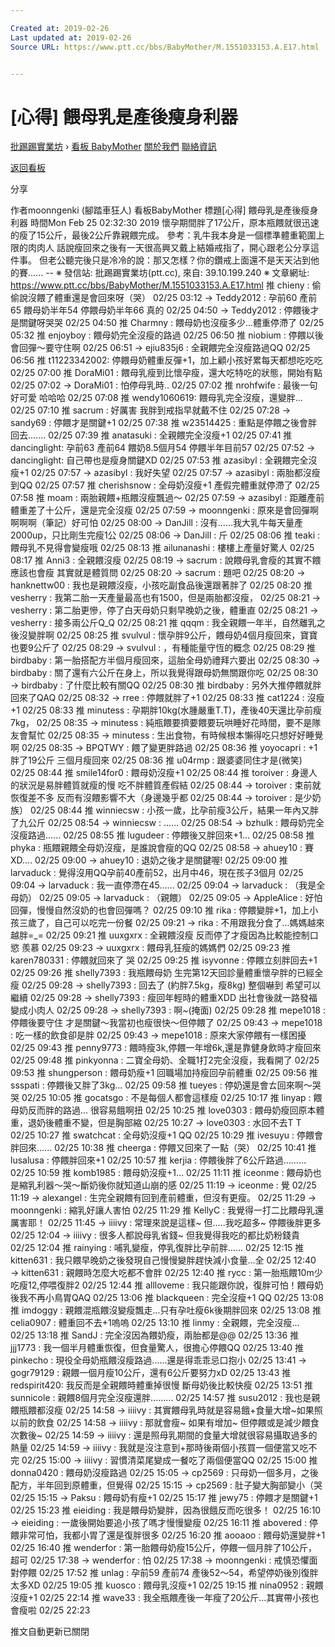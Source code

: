 ```yaml
---

Created at: 2019-02-26
Last updated at: 2019-02-26
Source URL: https://www.ptt.cc/bbs/BabyMother/M.1551033153.A.E17.html


---
```


# [心得] 餵母乳是產後瘦身利器


[批踢踢實業坊](https://www.ptt.cc/bbs/) › [看板 BabyMother](https://www.ptt.cc/bbs/BabyMother/index.html) [關於我們](https://www.ptt.cc/about.html) [聯絡資訊](https://www.ptt.cc/contact.html)

[返回看板](https://www.ptt.cc/bbs/BabyMother/index.html)

分享

作者moonngenki (腳踏車狂人)
看板BabyMother
標題\[心得\] 餵母乳是產後瘦身利器
時間Mon Feb 25 02:32:30 2019
懷孕期間胖了17公斤，原本瓶餵就很迅速的瘦了15公斤，最後2公斤靠親餵完成。 參考：乳牛我本身是一個標準體重範圍上限的肉肉人 話說瘦回來之後有一天很高興又戴上結婚戒指了，開心跟老公分享這件事。 但老公聽完後只是冷冷的說：那又怎樣？你的鑽戒上面還不是天天沾到他的賽...... -- ※ 發信站: 批踢踢實業坊(ptt.cc), 來自: 39.10.199.240 ※ 文章網址: <https://www.ptt.cc/bbs/BabyMother/M.1551033153.A.E17.html>
推 chieny : 偷偷說沒餵了體重還是會回來呀（哭） 02/25 03:12
→ Teddy2012 : 孕前60 產前65 餵母奶半年54 停餵母奶半年66 真的 02/25 04:50
→ Teddy2012 : 停餵後才是關鍵呀哭哭 02/25 04:50
推 Charmny : 餵母奶也沒瘦多少...體重停滯了 02/25 05:32
推 enjoyboy : 餵母奶完全沒瘦的路過 02/25 06:50
推 niobium : 停餵以後會回彈～要守住啊 02/25 06:51
→ ejiu835j6 : 全親餵完全沒瘦路過QQ 02/25 06:56
推 t11223342002: 停餵母奶體重反彈+1，加上顧小孩好累每天都想吃吃吃 02/25 07:00
推 DoraMi01 : 餵母乳瘦到比懷孕瘦，還大吃特吃的狀態，開始有點 02/25 07:02
→ DoraMi01 : 怕停母乳時.. 02/25 07:02
推 nrohfwife : 最後一句好可愛 哈哈哈 02/25 07:08
推 wendy1060619: 餵母乳完全沒瘦，還變胖... 02/25 07:10
推 sacrum : 好厲害 我胖到戒指早就戴不住 02/25 07:28
→ sandy69 : 停餵才是關鍵+1 02/25 07:38
推 w23514425 : 重點是停餵之後會胖回去....... 02/25 07:39
推 anatasuki : 全親餵完全沒瘦+1 02/25 07:41
推 dancinglight: 孕前63 產前64 餵奶8.5個月54 停餵半年目前57 02/25 07:52
→ dancinglight: 自己帶也是瘦身關鍵XD 02/25 07:53
推 azasibyl : 全親餵完全沒瘦+1 02/25 07:57
→ azasibyl : 我好失望 02/25 07:57
→ azasibyl : 兩胎都沒瘦到QQ 02/25 07:57
推 cherishsnow : 全母奶沒瘦+1 產假完體重就停滯了 02/25 07:58
推 moam : 兩胎親餵+瓶餵沒瘦飄過～ 02/25 07:59
→ azasibyl : 距離產前體重差了十公斤，還是完全沒瘦 02/25 07:59
→ moonngenki : 原來是會回彈啊啊啊啊（筆記）好可怕 02/25 08:00
→ DanJill : 沒有……我大乳牛每天量產2000up，只比剛生完瘦1公 02/25 08:06
→ DanJill : 斤 02/25 08:06
推 teaki : 餵母乳不見得會變瘦哦 02/25 08:13
推 ailunanashi : 樓樓上產量好驚人 02/25 08:17
推 Anni3 : 全親餵沒瘦 02/25 08:19
→ sacrum : 說餵母乳會瘦的其實不餵應該也會瘦 其實就是體質問 02/25 08:20
→ sacrum : 題吧 02/25 08:20
→ hanknettw00 : 我也是親餵沒瘦，小孩吃副食品後還跟著胖了 02/25 08:20
推 vesherry : 我第二胎一天產量最高也有1500，但是兩胎都沒瘦， 02/25 08:21
→ vesherry : 第二胎更慘，停了白天母奶只剩早晚奶之後，體重直 02/25 08:21
→ vesherry : 接多兩公斤Q\_Q 02/25 08:21
推 qqqm : 我全親餵一年半，自然離乳之後沒變胖啊 02/25 08:25
推 svulvul : 懷孕胖9公斤，餵母奶4個月瘦回來，寶寶也要9公斤了 02/25 08:29
→ svulvul : ，有種能量守恆的概念 02/25 08:29
推 birdbaby : 第一胎搭配方半個月瘦回來，這胎全母奶禮拜六要出 02/25 08:30
→ birdbaby : 關了還有六公斤在身上，所以我覺得跟母奶無關跟你吃 02/25 08:30
→ birdbaby : 了什麼比較有關QQ 02/25 08:30
推 birdbaby : 另外大推停餵就胖回來了QAQ 02/25 08:32
→ rree : 停餵就胖了+1 02/25 08:33
推 cat1224 : 沒瘦+1 02/25 08:33
推 minutess : 孕期胖10kg(水腫嚴重T.T)，產後40天還比孕前瘦7kg， 02/25 08:35
→ minutess : 純瓶餵要擠要餵要玩哄睡好花時間，要不是隊友會幫忙 02/25 08:35
→ minutess : 生出食物，有時候根本懶得吃只想好好睡覺啊 02/25 08:35
→ BPQTWY : 餵了變更胖路過 02/25 08:36
推 yoyocapri : +1 胖了19公斤 三個月瘦回來 02/25 08:36
推 u04rmp : 跟婆婆同住才是(微笑) 02/25 08:44
推 smile14for0 : 餵母奶沒瘦+1 02/25 08:44
推 toroiver : 身邊人的狀況是易胖體質就瘦的慢 吃不胖體質產假結 02/25 08:44
→ toroiver : 束前就恢復差不多 反而有沒餵影響不大（身邊幾乎都 02/25 08:44
→ toroiver : 是少奶族） 02/25 08:44
推 winniecsw : 小孩一歲，比孕前瘦3公斤，結果一年內又胖了九公斤 02/25 08:54
→ winniecsw : …… 02/25 08:54
→ bzhulk : 餵母奶完全沒瘦路過...... 02/25 08:55
推 lugudeer : 停餵後又胖回來+1... 02/25 08:58
推 phyka : 瓶餵親餵全母奶沒瘦，是誰說會瘦的QQ 02/25 08:58
→ ahuey10 : 賽 XD.... 02/25 09:00
→ ahuey10 : 退奶之後才是關鍵喔! 02/25 09:00
推 larvaduck : 覺得沒用QQ孕前40產前52，出月中46，現在孩子3個月 02/25 09:04
→ larvaduck : 我一直停滯在45...... 02/25 09:04
→ larvaduck : （我是全母奶） 02/25 09:05
→ larvaduck : （親餵） 02/25 09:05
→ AppleAlice : 好怕回彈，慢慢自然沒奶的也會回彈嗎？ 02/25 09:10
推 rika : 停餵變胖+1，加上小孩三歲了，自己可以吃完一份餐 02/25 09:21
→ rika : 不用跟我分食了...媽媽越來越胖=\_= 02/25 09:21
推 uuxgxrx : 全親餵沒瘦 反而停了才瘦因為比較能控制口慾 羨慕 02/25 09:23
→ uuxgxrx : 餵母乳狂瘦的媽媽們 02/25 09:23
推 karen780331 : 停餵就回來了 哭 02/25 09:25
推 isyvonne : 停餵立刻胖回去+1 02/25 09:26
推 shelly7393 : 我瓶餵母奶 生完第12天回診量體重懷孕胖的已經全瘦 02/25 09:28
→ shelly7393 : 回去了 (約胖7.5kg，瘦8kg) 整個嚇到 希望可以繼續 02/25 09:28
→ shelly7393 : 瘦回年輕時的體重XDD 出社會後就一路發福變成小肉人 02/25 09:28
→ shelly7393 : 啊~(掩面) 02/25 09:28
推 mepe1018 : 停餵後要守住 才是關鍵～我當初也瘦很快～但停餵了 02/25 09:43
→ mepe1018 : 吃一樣的飲食卻是胖 02/25 09:43
→ mepe1018 : 原來大家停餵有一樣困擾 02/25 09:43
推 penny9773 : 餵時瘦3k,停餵一年增6k,還是靠健身飲時才瘦回來 02/25 09:48
推 pinkyonna : 二寶全母奶、全職1打2完全沒瘦，我看開了 02/25 09:53
推 shungperson : 餵母奶瘦+1 回職場加持瘦回孕前體重 02/25 09:56
推 ssspati : 停餵後又胖了3kg... 02/25 09:58
推 tueyes : 停奶還是會ㄊ回來啊～哭哭 02/25 10:05
推 gocatsgo : 不是每個人都會這樣瘦 02/25 10:17
推 linyap : 餵母奶反而胖的路過... 很容易餓啊扭 02/25 10:25
推 love0303 : 餵母奶瘦回原本體重，退奶後體重不變，但是胸部縮 02/25 10:27
→ love0303 : 水回不去T T 02/25 10:27
推 swatchcat : 全母奶沒瘦+1 QQ 02/25 10:29
推 ivesuyu : 停餵會胖回來...... 02/25 10:38
推 cheerga : 停餵又回來了一點（哭） 02/25 10:41
推 lusalusa : 停餵胖回來+1 02/25 10:57
推 kerjia : 停餵後胖了6公斤路過……… 02/25 10:59
推 komb1985 : 餵母奶沒瘦+1... 02/25 11:11
推 iceonme : 餵母奶也是縮乳利器～哭～斷奶後你就知道山崩的感 02/25 11:19
→ iceonme : 覺 02/25 11:19
→ alexangel : 生完全親餵有回到產前體重，但沒有更瘦。 02/25 11:29
→ moonngenki : 縮乳好讓人害怕 02/25 11:29
推 KellyC : 我覺得一打二比餵母乳還厲害耶！ 02/25 11:45
→ iiiivy : 常理來說是這樣~ 但.....我吃超多~ 停餵後胖更多 02/25 12:04
→ iiiivy : 很多人都說母乳省錢~ 但我覺得我吃的都比奶粉錢貴 02/25 12:04
推 rainying : 哺乳變瘦，停乳復胖比孕前胖...... 02/25 12:15
推 kitten631 : 我只餵早晚奶之後發現自己慢慢變胖趕快減小食量…全 02/25 12:40
→ kitten631 : 親餵時怎麼大吃都不會胖 02/25 12:40
推 rycc : 第一胎瓶餵10m少吃瘦12,停喂復胖2 02/25 12:44
推 allloveme : 我只能跟你說，復胖可怕！餵母奶後我不再小鳥胃QAQ 02/25 13:06
推 blackqueen : 完全沒瘦+1 QQ 02/25 13:08
推 imdoggy : 親餵混瓶餵沒變瘦飄走...只有孕吐瘦6k後期胖回來 02/25 13:08
推 celia0907 : 體重回不去+1嗚嗚 02/25 13:10
推 linmy : 全親餵，完全沒瘦... 02/25 13:18
推 SandJ : 完全沒因為餵奶瘦，兩胎都是@@ 02/25 13:36
推 jjj1773 : 我一個半月體重恢復，但食量驚人，很擔心停餵QQ 02/25 13:40
推 pinkecho : 現役全母奶瓶餵沒瘦路過......還是得乖乖忌口抱小 02/25 13:41
→ gogr79129 : 親餵一個月瘦10公斤，還有6公斤要努力xD 02/25 13:43
推 redspirit420: 我反而是全親餵時體重掉很慢 斷母奶後比較快瘦 02/25 13:51
推 sunnicole : 親餵8個月完全沒瘦還胖......... 02/25 14:57
推 susu2012 : 我也是親餵瓶餵都沒瘦 02/25 14:58
→ iiiivy : 其實餵母乳時就是容易餓+食量大增~如果照以前的飲食 02/25 14:58
→ iiiivy : 那就會瘦~ 如果有增加~ 但停餵或是減少餵食次數後~ 02/25 14:59
→ iiiivy : 還是照母乳期間的食量大增就很容易攝取過多的熱量 02/25 14:59
→ iiiivy : 我就是沒注意到+那時後兩個小孩買一個便當又吃不完 02/25 15:00
→ iiiivy : 習慣清菜尾變成一餐吃了兩個便當QQ 02/25 15:00
推 donna0420 : 餵母奶沒瘦路過 02/25 15:05
→ cp2569 : 只母奶一個多月，之後配方，半年回到原體重，但覺得 02/25 15:15
→ cp2569 : 肚子變大胸部變小（哭 02/25 15:15
→ Paksu : 餵母奶有瘦+1 02/25 15:17
推 jewy75 : 停餵才是關鍵+1 02/25 15:23
推 eieiding : 我是餵母奶變胖，因為很餓反而吃很多！ 02/25 16:10
→ eieiding : 一歲後開始要追小孩了嗎才慢慢變瘦 02/25 16:11
推 abovered : 停餵非常可怕，我都小胃了還是復胖很多 02/25 16:20
推 aooaoo : 餵母奶還變胖+1 02/25 16:40
推 wenderfor : 第一胎餵母奶瘦15公斤，停餵一個月胖了10公斤，超可 02/25 17:38
→ wenderfor : 怕 02/25 17:38
→ moonngenki : 戒慎恐懼面對停餵 02/25 17:52
推 unlag : 孕前59 產前74 產後52～54，希望停奶後別復胖太多XD 02/25 19:05
推 kuosco : 餵母乳沒瘦+1 02/25 19:15
推 nina0952 : 親餵沒瘦+1 02/25 22:14
推 wave33 : 我全瓶餵產後一年瘦了20公斤...其實帶小孩也會瘦啦 02/25 22:23

推文自動更新已關閉

